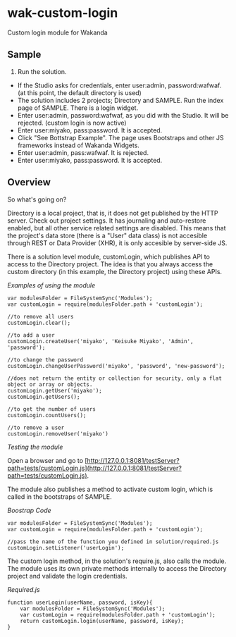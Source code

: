 wak-custom-login
================

Custom login module for Wakanda

Sample
------
1. Run the solution.
* If the Studio asks for credentials, enter user:admin, password:wafwaf. (at this point, the default directory is used)
* The solution includes 2 projects; Directory and SAMPLE. Run the index page of SAMPLE. There is a login widget.
* Enter user:admin, password:wafwaf, as you did with the Studio. It will be rejected. (custom login is now active)
* Enter user:miyako, pass:password. It is accepted.  
* Click "See Bottstrap Example". The page uses Bootstraps and other JS frameworks instead of Wakanda Widgets.
* Enter user:admin, pass:wafwaf. It is rejected.
* Enter user:miyako, pass:password. It is accepted.

Overview
--------
So what's going on? 

Directory is a local project, that is, it does not get published by the HTTP server. Check out project settings. It has journaling and auto-restore enabled, but all other service related settings are disabled. This means that the project's data store (there is a "User" data class) is not accesible through REST or Data Provider (XHR), it is only accesible by server-side JS. 

There is a solution level module, customLogin, which publishes API to access to the Directory project. The idea is that you always access the custom directory (in this example, the Directory project) using these APIs.

*Examples of using the module*
```
var modulesFolder = FileSystemSync('Modules');
var customLogin = require(modulesFolder.path + 'customLogin');

//to remove all users
customLogin.clear();

//to add a user
customLogin.createUser('miyako', 'Keisuke Miyako', 'Admin', 'password');

//to change the password
customLogin.changeUserPassword('miyako', 'password', 'new-password');

//does not return the entity or collection for security, only a flat object or array or objects.
customLogin.getUser('miyako');
customLogin.getUsers();

//to get the number of users
customLogin.countUsers();

//to remove a user
customLogin.removeUser('miyako')
```

*Testing the module*

Open a browser and go to [http://127.0.0.1:8081/testServer?path=tests/customLogin.js](http://127.0.0.1:8081/testServer?path=tests/customLogin.js).

The module also publishes a method to activate custom login, which is called in the bootstraps of SAMPLE.

*Boostrap Code*
```
var modulesFolder = FileSystemSync('Modules');
var customLogin = require(modulesFolder.path + 'customLogin');

//pass the name of the function you defined in solution/required.js
customLogin.setListener('userLogin');
```

The custom login method, in the solution's require.js, also calls the module. The module uses its own private methods internally to access the Directory project and validate the login credentials. 

*Required.js*
```
function userLogin(userName, password, isKey){	
	var modulesFolder = FileSystemSync('Modules');
	var customLogin = require(modulesFolder.path + 'customLogin');
	return customLogin.login(userName, password, isKey);
}
```



